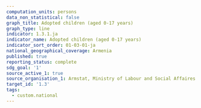 ```yaml
---
computation_units: persons
data_non_statistical: false
graph_title: Adopted children (aged 0-17 years)
graph_type: line
indicator: 1.3.1.ja
indicator_name: Adopted children (aged 0-17 years)
indicator_sort_order: 01-03-01-ja
national_geographical_coverage: Armenia
published: true
reporting_status: complete
sdg_goal: '1'
source_active_1: true
source_organisation_1: Armstat, Ministry of Labour and Social Affaires of RA
target_id: '1.3'
tags:
  - custom.national
---
```

